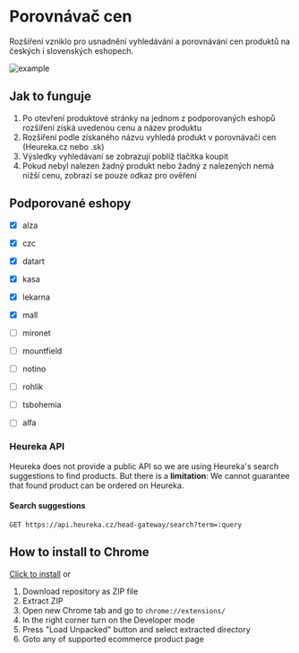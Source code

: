 # Porovnávač cen
Rozšíření vzniklo pro usnadnění vyhledávání a porovnávání cen produktů na českých i slovenských eshopech.

![example](https://github.com/topmonks/heureka-extension/raw/master/example.png)


## Jak to funguje
1. Po otevření produktové stránky na jednom z podporovaných eshopů rozšíření získá uvedenou cenu a název produktu
2. Rozšíření podle získaného názvu vyhledá produkt v porovnávači cen (Heureka.cz nebo .sk)
3. Výsledky vyhledávaní se zobrazují poblíž tlačítka koupit
4. Pokud nebyl nalezen žadný produkt nebo žadný z nalezených nemá nižší cenu, zobrazí se pouze odkaz pro ověření
  
## Podporované eshopy
- [x] alza
- [x] czc
- [x] datart
- [x] kasa
- [x] lekarna
- [x] mall
- [ ] mironet
- [ ] mountfield
- [ ] notino
- [ ] rohlik
- [ ] tsbohemia
- [ ] alfa


### Heureka API
Heureka does not provide a public API so we are using Heureka's search suggestions to find products.
But there is a **limitation**: We cannot guarantee that found product can be ordered on Heureka.

#### Search suggestions
```
GET https://api.heureka.cz/head-gateway/search?term=:query
```

## How to install to Chrome
[Click to install](https://chrome.google.com/webstore/detail/jmhkgcmmgjblnkjkbgjggkaeifacakgi)
or

1. Download repository as ZIP file
2. Extract ZIP
3. Open new Chrome tab and go to `chrome://extensions/`
4. In the right corner turn on the Developer mode
5. Press "Load Unpacked" button and select extracted directory
6. Goto any of supported ecommerce product page 


